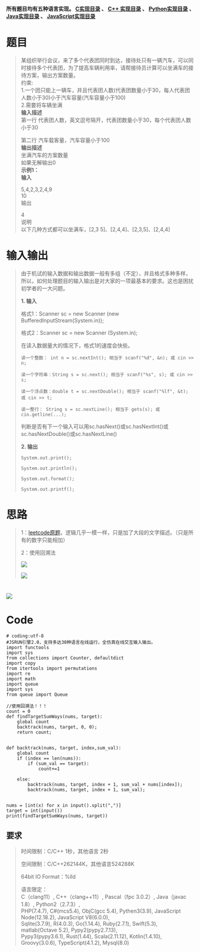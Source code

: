 **所有题目均有五种语言实现。
**[C实现目录](https://renjie.blog.csdn.net/article/details/129190260 "C实现目录")** 、
**[C++ 实现目录](https://blog.csdn.net/misayaaaaa/category_12036814.html "C++
实现目录")** 、
**[Python实现目录](https://blog.csdn.net/misayaaaaa/category_12111005.html
"Python实现目录")** 、
**[Java实现目录](https://blog.csdn.net/misayaaaaa/category_12111006.html
"Java实现目录")** 、
**[JavaScript实现目录](https://blog.csdn.net/misayaaaaa/category_12199270.html
"JavaScript实现目录")****

# 题目

>
> 某组织举行会议，来了多个代表团同时到达，接待处只有一辆汽车，可以同时接待多个代表团，为了提高车辆利用率，请帮接待员计算可以坐满车的接待方案，输出方案数量。  
>  约束:  
>  1.一个团只能上一辆车，并且代表团人数(代表团数量小于30，每人代表团人数小于30)小于汽车容量(汽车容量小于100)  
>  2.需要将车辆坐满  
>  **输入描述**  
>  第一行 代表团人数，英文逗号隔开，代表团数量小于30，每个代表团人数小于30
>
> 第二行 汽车载客量，汽车容量小于100  
>  **输出描述**  
>  坐满汽车的方案数量  
>  如果无解输出0  
>  **示例1：  
>  输入**
>
> 5,4,2,3,2,4,9  
>  10  
>  输出
>
> 4  
>  说明  
>  以下几种方式都可以坐满车，[2,3 5]、[2,4,4]、[2,3,5]、[2,4,4]

#  输入输出

> 由于机试的输入数据和输出数据一般有多组（不定），并且格式多种多样，所以，如何处理题目的输入输出是对大家的一项最基本的要求。这也是困扰初学者的一大问题。
>
> **1\. 输入**
>
> 格式1：Scanner sc = new Scanner (new BufferedInputStream(System.in));
>
> 格式2：Scanner sc = new Scanner (System.in);
>
> 在读入数据量大的情况下，格式1的速度会快些。
>  
>  
>     读一个整数： int n = sc.nextInt(); 相当于 scanf("%d", &n); 或 cin >> n; 
>  
>     读一个字符串：String s = sc.next(); 相当于 scanf("%s", s); 或 cin >> s; 
>  
>     读一个浮点数：double t = sc.nextDouble(); 相当于 scanf("%lf", &t); 或 cin >> t; 
>  
>     读一整行： String s = sc.nextLine(); 相当于 gets(s); 或 cin.getline(...); 
>  
>
> 判断是否有下一个输入可以用sc.hasNext()或sc.hasNextInt()或sc.hasNextDouble()或sc.hasNextLine()
>
> **2\. 输出**
>  
>  
>     System.out.print(); 
>  
>     System.out.println(); 
>  
>     System.out.format();
>  
>     System.out.printf();  

# 思路

> 1：[leetcode原题](https://leetcode.cn/problems/target-sum/
> "leetcode原题")，逻辑几乎一模一样，只是加了大段的文字描述。（只是所有的数字只能相加）
>
> 2：使用回溯法
>
> ![](https://img-blog.csdnimg.cn/dad58f70d8b7428fb8e5e1bbd34e99cd.png)
>
> ![](https://img-blog.csdnimg.cn/152c3476357b42e2a48c4bc72bd35f20.png)

# ![](https://img-blog.csdnimg.cn/2d34019e19ba487382beed2837be39c7.jpeg)

# Code

    
    
    # coding:utf-8
    #JSRUN引擎2.0，支持多达30种语言在线运行，全仿真在线交互输入输出。 
    import functools
    import sys
    from collections import Counter, defaultdict
    import copy
    from itertools import permutations
    import re
    import math
    import queue
    import sys
    from queue import Queue
    
    //使用回溯法！！！
    count = 0
    def findTargetSumWays(nums, target):
        global count
        backtrack(nums, target, 0, 0);
        return count;
    
    
    def backtrack(nums, target, index,sum_val):
        global count
        if (index == len(nums)):
            if (sum_val == target):
                count+=1
    
        else:
            backtrack(nums, target, index + 1, sum_val + nums[index]);
            backtrack(nums, target, index + 1, sum_val);
    
    
    nums = [int(x) for x in input().split(",")]
    target = int(input())
    print(findTargetSumWays(nums, target))
    
    
    

## 要求

> 时间限制：C/C++ 1秒，其他语言 2秒
>
> 空间限制：C/C++262144K，其他语言524288K
>
> 64bit IO Format：%lld
>
> 语言限定：  
>  C（clang11）, C++（clang++11）, Pascal（fpc 3.0.2）, Java（javac 1.8）,
> Python2（2.7.3）,  
>  PHP(7.4.7), C#(mcs5.4), ObjC(gcc 5.4), Pythen3(3.9), JavaScript
> Node(12.18.2), JavaScript V8(6.0.0),  
>  Sqlite(3.7.9), R(4.0.3), Go(1.14.4), Ruby(2.7.1), Swift(5.3), matlab(Octave
> 5.2), Pypy2(pypy2.7.13),  
>  Pypy3(pypy3.6.1), Rust(1.44), Scala(2.11.12), Kotlin(1.4.10),
> Groovy(3.0.6), TypeScript(4.1.2), Mysql(8.0)

